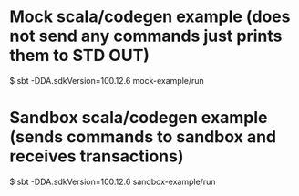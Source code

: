 # Mock scala/codegen example (does not send any commands just prints them to STD OUT)
$ sbt -DDA.sdkVersion=100.12.6 mock-example/run

# Sandbox scala/codegen example (sends commands to sandbox and receives transactions)
$ sbt -DDA.sdkVersion=100.12.6 sandbox-example/run

